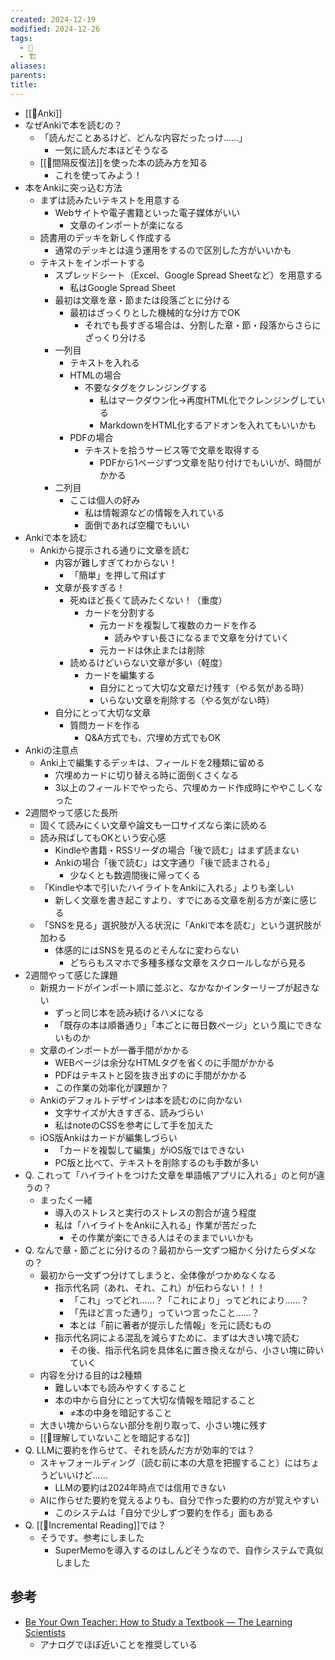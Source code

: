 ```yaml
---
created: 2024-12-19
modified: 2024-12-26
tags:
  - 💭
  - 🏗️
aliases: 
parents: 
title: 
---
```

- [[🧰Anki]]
- なぜAnkiで本を読むの？
	- 「読んだことあるけど、どんな内容だったっけ……」
		- 一気に読んだ本ほどそうなる
	- [[📝間隔反復法]]を使った本の読み方を知る
		- これを使ってみよう！
- 本をAnkiに突っ込む方法
	- まずは読みたいテキストを用意する
		- Webサイトや電子書籍といった電子媒体がいい
			- 文章のインポートが楽になる
	- 読書用のデッキを新しく作成する
		- 通常のデッキとは違う運用をするので区別した方がいいかも
	- テキストをインポートする
		- スプレッドシート（Excel、Google Spread Sheetなど）を用意する
			- 私はGoogle Spread Sheet
		- 最初は文章を章・節または段落ごとに分ける
			- 最初はざっくりとした機械的な分け方でOK
				- それでも長すぎる場合は、分割した章・節・段落からさらにざっくり分ける
		- 一列目
			- テキストを入れる
			- HTMLの場合
				- 不要なタグをクレンジングする
					- 私はマークダウン化→再度HTML化でクレンジングしている
					- MarkdownをHTML化するアドオンを入れてもいいかも
			- PDFの場合
				- テキストを拾うサービス等で文章を取得する
					- PDFから1ページずつ文章を貼り付けでもいいが、時間がかかる
		- 二列目
			- ここは個人の好み
				- 私は情報源などの情報を入れている
				- 面倒であれば空欄でもいい
- Ankiで本を読む
	- Ankiから提示される通りに文章を読む
		- 内容が難しすぎてわからない！
			- 「簡単」を押して飛ばす
		- 文章が長すぎる！
			- 死ぬほど長くて読みたくない！（重度）
				- カードを分割する
					- 元カードを複製して複数のカードを作る
						- 読みやすい長さになるまで文章を分けていく
					- 元カードは休止または削除
			- 読めるけどいらない文章が多い（軽度）
				- カードを編集する
					- 自分にとって大切な文章だけ残す（やる気がある時）
					- いらない文章を削除する（やる気がない時）
		- 自分にとって大切な文章
			- 質問カードを作る
				- Q&A方式でも、穴埋め方式でもOK
- Ankiの注意点
	- Anki上で編集するデッキは、フィールドを2種類に留める
		- 穴埋めカードに切り替える時に面倒くさくなる
		- 3以上のフィールドでやったら、穴埋めカード作成時にややこしくなった
- 2週間やって感じた長所
	- 固くて読みにくい文章や論文も一口サイズなら楽に読める
	- 読み飛ばしてもOKという安心感
		- Kindleや書籍・RSSリーダの場合「後で読む」はまず読まない
		- Ankiの場合「後で読む」は文字通り「後で読まされる」
			- 少なくとも数週間後に帰ってくる
	- 「Kindleや本で引いたハイライトをAnkiに入れる」よりも楽しい
		- 新しく文章を書き起こすより、すでにある文章を削る方が楽に感じる
	- 「SNSを見る」選択肢が入る状況に「Ankiで本を読む」という選択肢が加わる
		- 体感的にはSNSを見るのとそんなに変わらない
			- どちらもスマホで多種多様な文章をスクロールしながら見る
- 2週間やって感じた課題
	- 新規カードがインポート順に並ぶと、なかなかインターリープが起きない
		- ずっと同じ本を読み続けるハメになる
		- 「既存の本は順番通り」「本ごとに毎日数ページ」という風にできないものか
	- 文章のインポートが一番手間がかかる
		- WEBページは余分なHTMLタグを省くのに手間がかかる
		- PDFはテキストと図を抜き出すのに手間がかかる
		- この作業の効率化が課題か？
	- Ankiのデフォルトデザインは本を読むのに向かない
		- 文字サイズが大きすぎる、読みづらい
		- 私はnoteのCSSを参考にして手を加えた
	- iOS版Ankiはカードが編集しづらい
		- 「カードを複製して編集」がiOS版ではできない
		- PC版と比べて、テキストを削除するのも手数が多い
- Q. これって「ハイライトをつけた文章を単語帳アプリに入れる」のと何が違うの？
	- まったく一緒
		- 導入のストレスと実行のストレスの割合が違う程度
		- 私は「ハイライトをAnkiに入れる」作業が苦だった
			- その作業が楽にできる人はそのままでいいかも
- Q. なんで章・節ごとに分けるの？最初から一文ずつ細かく分けたらダメなの？
	- 最初から一文ずつ分けてしまうと、全体像がつかめなくなる
		- 指示代名詞（あれ、それ、これ）が伝わらない！！！
			- 「これ」ってどれ……？「これにより」ってどれにより……？
			- 「先ほど言った通り」っていつ言ったこと……？
			- 本とは「前に著者が提示した情報」を元に読むもの
		- 指示代名詞による混乱を減らすために、まずは大きい塊で読む
			- その後、指示代名詞を具体名に置き換えながら、小さい塊に砕いていく
	- 内容を分ける目的は2種類
		- 難しい本でも読みやすくすること
		- 本の中から自分にとって大切な情報を暗記すること
			- ≠本の中身を暗記すること
	- 大きい塊からいらない部分を削り取って、小さい塊に残す
	- [[💬理解していないことを暗記するな]]
- Q. LLMに要約を作らせて、それを読んだ方が効率的では？
	- スキャフォールディング（読む前に本の大意を把握すること）にはちょうどいいけど……
		- LLMの要約は2024年時点では信用できない
	- AIに作らせた要約を覚えるよりも、自分で作った要約の方が覚えやすい
		- このシステムは「自分で少しずつ要約を作る」面もある
- Q. [[📝Incremental Reading]]では？
	- そうです。参考にしました
		- SuperMemoを導入するのはしんどそうなので、自作システムで真似しました

## 参考
- [Be Your Own Teacher: How to Study a Textbook — The Learning Scientists](https://www.learningscientists.org/blog/2016/2/12-1)
	- アナログでほぼ近いことを推奨している